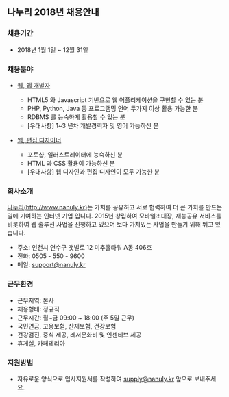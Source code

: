 ## 나누리 2018년 채용안내

### 채용기간
  - 2018년 1월 1일 ~ 12월 31일

### 채용분야 
  - [웹, 앱 개발자](developer.md)
    - HTML5 와 Javascript 기반으로 웹 어플리케이션을 구현할 수 있는 분
    - PHP, Python, Java 등 프로그램밍 언어 두가지 이상 활용 가능한 분
    - RDBMS 를 능숙하게 활용할 수 있는 분
    - [우대사항] 1~3 년차 개발경력자 및 영어 가능하신 분

  - [웹, 편집 디자이너](designer.md)
    - 포토샵, 일러스트레이터에 능숙하신 분
    - HTML 과 CSS 활용이 가능하신 분
    - [우대사항] 웹 디자인과 편집 디자인이 모두 가능한 분

### 회사소개
[나누리(http://www.nanuly.kr)](http://www.nanuly.kr)는 가치를 공유하고 서로 협력하여 더 큰 가치를 만드는 일에 기여하는 인터넷 기업 입니다. 
2015년 창립하여 모바일초대장, 재능공유 서비스를 비롯하여 웹 솔루션 사업을 진행하고 있으며 보다 가치있는 사업을 만들기 위해 뛰고 있습니다.

- 주소: 인천시 연수구 갯벌로 12 미추홀타워 A동 406호
- 전화: 0505 - 550 - 9600
- 메일: support@nanuly.kr

### 근무환경
 - 근무지역: 본사
 - 채용형태: 정규직
 - 근무시간: 월~금 09:00 ~ 18:00 (주 5일 근무)
 - 국민연금, 고용보험, 산재보험, 건강보험
 - 건강검진, 중식 제공, 레저문화비 및 인센티브 제공
 - 휴게실, 카페테리아

### 지원방법
  - 자유로운 양식으로 입사지원서를 작성하여 supply@nanuly.kr 앞으로 보내주세요.
